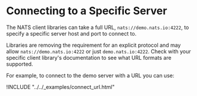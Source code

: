 # Connecting to a Specific Server

The NATS client libraries can take a full URL, `nats://demo.nats.io:4222`, to specify a specific server host and port to connect to.

Libraries are removing the requirement for an explicit protocol and may allow `nats://demo.nats.io:4222` or just `demo.nats.io:4222`. Check with your specific client library's documentation to see what URL formats are supported.

For example, to connect to the demo server with a URL you can use:

!INCLUDE "../../_examples/connect_url.html"